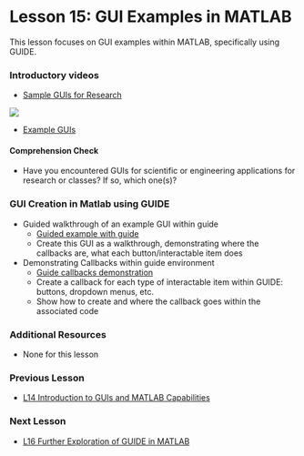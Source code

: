 # **Lesson 15: GUI Examples in MATLAB**

This lesson focuses on GUI examples within MATLAB, specifically using GUIDE.

### **Introductory videos**
 * [Sample GUIs for Research](https://www.youtube.com/watch?v=k_JD7kmkeTM&ab_channel=AshleeN.FordVersypt)
 
 [![](http://img.youtube.com/vi/k_JD7kmkeTM/0.jpg)](http://www.youtube.com/watch?v=k_JD7kmkeTM "")
 
 * [Example GUIs](/CHEclassFa20/GUI%20examples)
 #### **Comprehension Check**
  * Have you encountered GUIs for scientific or engineering applications for research or classes? If so, which one(s)?
### **GUI Creation in Matlab using GUIDE**
* Guided walkthrough of an example GUI within guide
  * [Guided example with guide](https://www.mathworks.com/help/matlab/creating_guis/about-the-simple-guide-gui-example.html)
  * Create this GUI as a walkthrough, demonstrating where the callbacks are, what each button/interactable item does
* Demonstrating Callbacks within guide environment
  * [Guide callbacks demonstration](https://www.mathworks.com/help/matlab/creating_guis/add-code-for-components-in-callbacks.html)
   * Create a callback for each type of interactable item within GUIDE: buttons, dropdown menus, etc.
   * Show how to create and where the callback goes within the associated code
  
### **Additional Resources**
* None for this lesson

### **Previous Lesson**
 * [L14 Introduction to GUIs and MATLAB Capabilities](/L14%20Introduction%20to%20GUIs.md)
### **Next Lesson**
 * [L16 Further Exploration of GUIDE in MATLAB](/L16%20Further%20Exploration%20of%20GUIDE%20in%20MATLAB.md)
